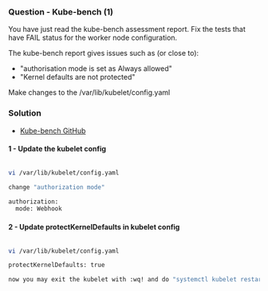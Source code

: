 ### Question - Kube-bench (1) 

You have just read the kube-bench assessment report. Fix the tests that have FAIL status for the worker node configuration.

The kube-bench report gives issues such as (or close to):

- "authorisation mode is set as Always allowed"
- "Kernel defaults are not protected"

Make changes to the /var/lib/kubelet/config.yaml

### Solution

- [Kube-bench GitHub](https://github.com/aquasecurity/kube-bench)

#### 1 - Update the kubelet config

```sh

vi /var/lib/kubelet/config.yaml

change "authorization mode"

authorization:
  mode: Webhook

```

#### 2 - Update protectKernelDefaults in kubelet config

```sh

vi /var/lib/kubelet/config.yaml

protectKernelDefaults: true

now you may exit the kubelet with :wq! and do "systemctl kubelet restart"

```
